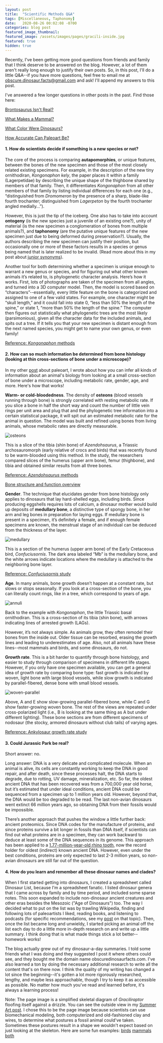 ```yaml
---
layout: post
title:  "Scientific Methods Q&A"
tags: [Miscellaneous, Taphonomy]
date:   2020-08-26 00:02:08 -0700
categories: blog post
featured_image_thumbnail:
featured_image: /assets/images/pages/gracili-inside.jpg
featured: true
hidden: true
---
```


Recently, I've been getting more good questions from friends and family that I think deserve to be answered on the blog.  However, a lot of them aren't really long enough to justify their own posts.  So, in this post, I'll do a little Q&A--if you have more questions, feel free to email me at obscure.dinosaur.facts@gmail.com and ask!  I'll append my answers to this post.

I've answered a few longer questions in other posts in the past.  Find those here:

[Brontosaurus Isn't Real?](https://obscuredinosaurfacts.com/blog/post/2019/08/31/brontosaurus-isnt-real.html)

[What Makes a Mammal?](https://obscuredinosaurfacts.com/blog/post/2019/09/05/what-makes-a-mammal.html)

[What Color Were Dinosaurs?](https://obscuredinosaurfacts.com/blog/post/2019/09/14/what-color-were-dinosaurs.html)

[How Accurate Can Paleoart Be?](https://obscuredinosaurfacts.com/blog/post/2020/07/31/accuracy-paleoart.html)

#### 1. How do scientists decide if something is a new species or not?
The core of the process is comparing **autapomorphies**, or unique features, between the bones of the new specimen and those of the most closely related existing specimens.  For example, in the description of the new tiny ornithodiran, *Kongonaphon kely*, the paper places it within a family (Lagerpetidae) by describing the unique shape of the thighbone shared by members of that family.  Then, it differentiates *Kongonaphon* from all other members of that family by listing individual differences for each one (e.g., “distinguished from *Dromomeron* by the presence of a sharp, blade-like fourth trochanter; distinguished from *Lagerpeton* by the fourth trochanter angled medially…”).

However, this is just the tip of the iceberg.  One also has to take into account **ontogeny** (is the new species just a juvenile of an existing one?), unity of material (is the new specimen a conglomeration of bones from multiple animals?), and **taphonomy** (are the putative unique features of the new specimen just due to being deformed during preservation?).  Usually, the authors describing the new specimen can justify their position, but occasionally one or more of these factors results in a species or genus being named that is later realized to be invalid.  (Read more about this in my post about [junior synonyms](https://obscuredinosaurfacts.com/blog/post/2019/08/31/brontosaurus-isnt-real.html)).

Another tool for both determining whether a specimen is unique enough to warrant a new genus or species, and for figuring out what other known animals it’s related to, is phylogenetic character analysis.  Here’s how it works.  First, lots of photographs are taken of the specimen from all angles, and turned into a 3D computer model.  Then, the model is scored based on “characters”--essentially, every little feature on the bone is categorized and assigned to one of a few valid states.  For example, one character might be “skull length,” and it could fall into state 0, “less than 50% the length of the spine,” or state 1, “more than 50% the length of the spine.”  The computer then figures out statistically what phylogenetic trees are the most likely (parsimonious), given all the character data for the included animals, and spits out a tree.  If it tells you that your new specimen is distant enough from the next named species, you might get to name your own genus, or even family!

[Reference: *Kongonaphon* methods](https://www.pnas.org/content/pnas/suppl/2020/07/01/1916631117.DCSupplemental/pnas.1916631117.sapp.pdf)

#### 2. How can so much information be determined from **bone histology** (looking at thin cross-sections of bone under a microscope)?
In my other [post](https://obscuredinosaurfacts.com/blog/post/2020/07/31/accuracy-paleoart.html) about paleoart, I wrote about how you can infer all kinds of information about an animal's biology from looking at a small cross-section of bone under a microscope, including metabolic rate, gender, age, and more.  Here's how that works!

**Warm- or cold-bloodedness**.  The density of **osteons** (blood vessels running through bone) is strongly correlated with resting metabolic rate.  If you slice a bone in half the short way and count the number of little vein rings per unit area and plug that and the phylogenetic tree information into a certain statistical package, it will spit out an estimated metabolic rate for the animal in question.  The model was built and refined using bones from living animals, whose metabolic rates are directly measurable.

![osteons](/assets/images/posts/osteons.png)

This is a slice of the tibia (shin bone) of *Azendohsaurus*, a Triassic archosauromorph (early relative of crocs and birds) that was recently found to be warm-blooded using this method.  In the study, the researchers compared slices of the humerus (upper arm bone), femur (thighbone), and tibia and obtained similar results from all three bones.

[Reference: *Azendohsaurus* methods](https://www.cambridge.org/core/journals/paleobiology/article/bone-histology-of-azendohsaurus-laaroussii-implications-for-the-evolution-of-thermometabolism-in-archosauromorpha/93D459488BF53A5935CD49F19F1579EE)

[Bone structure and function overview](http://umich.edu/~bme332/ch9bone/bme332bone.htm)

**Gender**.  The technique that elucidates gender from bone histology only applies to dinosaurs that lay hard-shelled eggs, including birds.  Since producing eggshells requires lots of calcium, a dinosaur mother would build up deposits of **medullary bone**, a distinctive type of spongy bone, in her arm and leg bones in preparation for laying eggs.  If medullary bone is present in a specimen, it’s definitely a female, and if enough female specimens are known, the menstrual stage of an individual can be deduced from the thickness of the layer.

![medullary](/assets/images/posts/medullary.png)

This is a section of the humerus (upper arm bone) of the Early Cretaceous bird, *Confuciusornis*.  The dark area labeled “Mb” is the medullary bone, and the white arrows indicate locations where the medullary is attached to the neighboring bone layer.

[Reference: *Confuciusornis* study](https://www.nature.com/articles/ncomms2377)

**Age**.  In many animals, bone growth doesn’t happen at a constant rate, but slows or stops seasonally.  If you look at a cross-section of the bone, you can literally count rings, like in a tree, which correspond to years of age.

![annuli](/assets/images/posts/kongonaphon-annuli.png)

Back to the example with *Kongonaphon*, the little Triassic basal ornithodiran.  This is a cross-section of its tibia (shin bone), with arrows indicating lines of arrested growth (LAGs).

However, it’s not always simple.  As animals grow, they often remodel their bones from the inside out.  Older tissue can be resorbed, erasing the growth lines and leading to underestimates of age.  Also, not all animals have these lines--most mammals and birds, and some dinosaurs, do not.

**Growth rate**.  This is a bit harder to quantify through bone histology, and easier to study through comparison of specimens in different life stages.  However, if you only have one specimen available, you can get a general idea of growth rate by comparing bone type: fast growth is indicated by woven, light bone with large blood vessels, while slow growth is indicated by parallel-fibered, dense bone with small blood vessels.

![woven-parallel](/assets/images/posts/woven-parallel.png)

Above, A and E show slow-growing parallel-fibered bone, while C and G show faster-growing woven bone.  The rest of the views are repeated under cross-polarized light (i.e., B is looking at the same thing as A but under different lighting).  These bone sections are from different specimens of nodosaur (the stocky, armored dinosaurs without club tails) of varying ages.

[Reference: Ankylosaur growth rate study](https://journals.plos.org/plosone/article?id=10.1371/journal.pone.0068590)

#### 3. Could Jurassic Park be real?
Short answer: no.

Long answer: DNA is a very delicate and complicated molecule.  When an animal is alive, its cells are constantly working to keep the DNA in good repair, and after death, since these processes halt, the DNA starts to degrade, due to rotting, UV damage, mineralization, etc.  So far, the oldest ancient DNA that has been recovered was from a 700,000 year old horse, but it’s estimated that under ideal conditions, ancient DNA could be sequenced from a specimen up to 1 million years old.  However, beyond that, the DNA would be too degraded to be read.  The last non-avian dinosaurs went extinct 66 million years ago, so obtaining DNA from their fossils would be impossible.

There’s another approach that pushes the window a little further back: ancient proteomics.  Since DNA codes for the manufacture of proteins, and since proteins survive a bit longer in fossils than DNA itself, if scientists can find out what proteins are in a specimen, they can work backward to deduce at least some of the DNA sequences in its genome.  This approach has been applied to a [1.77-million-year-old rhino tooth](https://www.smithsonianmag.com/smart-news/million-year-old-rhino-tooth-provides-oldest-dna-data-180973117/), now the record holder for oldest (indirect) known ancient DNA.  However, even under the best conditions, proteins are only expected to last 2-3 million years, so non-avian dinosaurs are still far out of the question.

#### 4. How do you learn and remember all these dinosaur names and clades?
When I first started getting into dinosaurs, I created a spreadsheet called Dinosaur List, because I'm a spreadsheet fanatic.  I listed dinosaur genera that I came across by family and by time period, and included some sparse notes.  This soon expanded to include non-dinosaur ancient creatures and other eras besides the Mesozoic ("Age of Dinosaurs") too.  The way I decided what to put on the list was by trawling Wikipedia, finding and following lots of paleoartists I liked, reading books, and listening to podcasts (for specific recommendations, see my [post](https://obscuredinosaurfacts.com/blog/post/2019/11/16/media-recs.html) on that topic).  Then, once the list became long and unwieldy, I started picking an animal off the list each day to do a little more in-depth research on and write up a little summary.  I think doing that is what made things stick a lot better--homework works!

The blog actually grew out of my dinosaur-a-day summaries.  I told some friends what I was doing and they suggested I post it where others could see, and they bought me the domain name obscuredinosaurfacts.com.  I've also learned a ton by doing the necessary additional research to write all the content that's on there now.  I think the quality of my writing has changed a lot since the beginning--it's gotten a lot more rigorously researched, lengthy, and maybe less approachable, though I try to keep it as accessible as possible.  No matter how much you've read and learned before, it's always a learning process!

Note: The page image is a simplified skeletal diagram of *Graciliraptor* floofing itself against a drizzle.  You can see the outside view in my [Summer Art post](https://obscuredinosaurfacts.com/blog/post/2020/08/05/summer-art.html).  I chose this to be the page image because scientists can use biomechanical modeling, both computerized and old-fashioned clay and wires, to determine what postures a fossil animal could've taken.  Sometimes these postures result in a shape we wouldn't expect based on just looking at the skeleton.  Here are some fun examples: [birds](http://willoughbyart.blogspot.com/2012/07/the-neck-is-lie.html) [mammals](https://arsanatomica.tumblr.com/post/618682444246335488) [both](https://svpow.com/2009/05/31/necks-lie/)